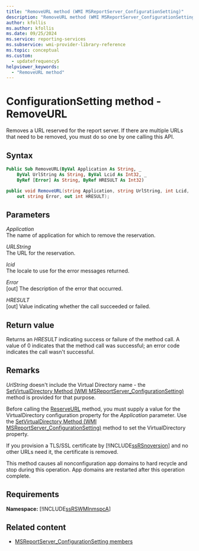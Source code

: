 ```yaml
---
title: "RemoveURL method (WMI MSReportServer_ConfigurationSetting)"
description: "RemoveURL method (WMI MSReportServer_ConfigurationSetting)"
author: kfollis
ms.author: kfollis
ms.date: 09/25/2024
ms.service: reporting-services
ms.subservice: wmi-provider-library-reference
ms.topic: conceptual
ms.custom:
  - updatefrequency5
helpviewer_keywords:
  - "RemoveURL method"
---
```

# ConfigurationSetting method - RemoveURL
  Removes a URL reserved for the report server. If there are multiple URLs that need to be removed, you must do so one by one calling this API.  
  
## Syntax  
  
```vb  
Public Sub RemoveURL(ByVal Application As String, _  
    ByVal UrlString As String, ByVal Lcid As Int32, _  
    ByRef [Error] As String, ByRef HRESULT As Int32)  
```  
  
```csharp  
public void RemoveURL(string Application, string UrlString, int Lcid,   
    out string Error, out int HRESULT);  
```  
  
## Parameters  
 *Application*  
 The name of application for which to remove the reservation.  
  
 *URLString*  
 The URL for the reservation.  
  
 *lcid*  
 The locale to use for the error messages returned.  
  
 *Error*  
 [out] The description of the error that occurred.  
  
 *HRESULT*  
 [out] Value indicating whether the call succeeded or failed.  
  
## Return value  
 Returns an *HRESULT* indicating success or failure of the method call. A value of 0 indicates that the method call was successful; an error code indicates the call wasn't successful.  
  
## Remarks  
 *UrlString* doesn't include the Virtual Directory name - the [SetVirtualDirectory Method &#40;WMI MSReportServer_ConfigurationSetting&#41;](../../reporting-services/wmi-provider-library-reference/configurationsetting-method-setvirtualdirectory.md) method is provided for that purpose.  
  
 Before calling the [ReserveURL](../../reporting-services/wmi-provider-library-reference/configurationsetting-method-reserveurl.md) method, you must supply a value for the VirtualDirectory configuration property for the *Application* parameter. Use the [SetVirtualDirectory Method &#40;WMI MSReportServer_ConfigurationSetting&#41;](../../reporting-services/wmi-provider-library-reference/configurationsetting-method-setvirtualdirectory.md) method to set the VirtualDirectory property.  
  
 If you provision a TLS/SSL certificate by [!INCLUDE[ssRSnoversion](../../includes/ssrsnoversion-md.md)] and no other URLs need it, the certificate is removed.  
  
 This method causes all nonconfiguration app domains to hard recycle and stop during this operation. App domains are restarted after this operation complete.  
  
## Requirements  
 **Namespace:** [!INCLUDE[ssRSWMInmspcA](../../includes/ssrswminmspca-md.md)]  
  
## Related content

- [MSReportServer_ConfigurationSetting members](../../reporting-services/wmi-provider-library-reference/msreportserver-configurationsetting-members.md)
